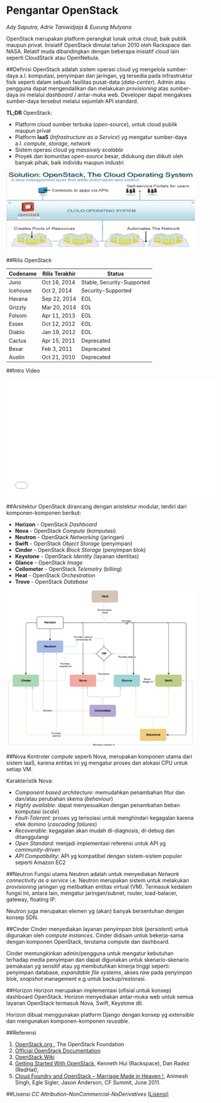 # Pengantar OpenStack

*Ady Saputra, Adrie Taniwidjaja & Eueung Mulyana*

OpenStack merupakan platform perangkat lunak untuk cloud, baik publik maupun privat. Inisiatif OpenStack dimulai tahun 2010 oleh Rackspace dan NASA. Relatif muda dibandingkan dengan beberapa inisiatif cloud lain seperti CloudStack atau OpenNebula.

##Definisi
OpenStack adalah sistem operasi cloud yg mengelola sumber-daya a.l. komputasi, penyimpan dan jaringan, yg tersedia pada infrastruktur fisik seperti dalam sebuah fasilitas pusat-data (*data-center*). Admin atau pengguna dapat mengendalikan dan melakukan *provisioning* atas sumber-daya ini melalui *dashboard* / antar-muka web. Developer dapat mengakses sumber-daya tersebut melalui sejumlah API standard.

**TL;DR** OpenStack:
- Platform cloud sumber terbuka (*open-source*), untuk cloud publik maupun privat
- Platform **IaaS** (*Infrastructure as a Service*) yg mengatur sumber-daya a.l. *compute*, *storage*, *network*
- Sistem operasi cloud yg *massively scalable*
- Proyek dan komunitas *open-source* besar, didukung dan diikuti oleh banyak pihak, baik individu maupun industri


![Cloud OS - Automation, Orchestration](./assets/os01.jpg)


##Rilis OpenStack

Codename | Rilis Terakhir | Status
--- | --- | ---
Juno | Oct 16, 2014 | Stable, Security-Supported
Icehouse | Oct 2, 2014 | Security-Supported
Havana | Sep 22, 2014 | EOL
Grizzly | Mar 20, 2014 | EOL
Folsom | Apr 11, 2013 | EOL
Essex | Oct 12, 2012 | EOL
Diablo | Jan 19, 2012 | EOL
Cactus | Apr 15, 2011 | Deprecated
Bexar | Feb 3, 2011 | Deprecated
Austin | Oct 21, 2010 | Deprecated

##Intro Video

<iframe width="560" height="315" src="//www.youtube.com/embed/TgPTjrf1y0A" frameborder="0" allowfullscreen></iframe>

##Arsitektur
OpenStack dirancang dengan aristektur modular, terdiri dari komponen-komponen berikut:
- **Horizon** - OpenStack *Dashboard*
- **Nova** - OpenStack *Compute* (komputasi)
- **Neutron** - OpenStack *Networking* (jaringan)
- **Swift** - OpenStack *Object Storage* (penyimpan)
- **Cinder** - OpenStack  *Block Storage* (penyimpan blok)
- **Keystone** - OpenStack *Identity* (layanan identitas)
- **Glance** - OpenStack *Image*
- **Ceilometer** - OpenStack *Telemetry* (billing)
- **Heat** - OpenStack *Orchestration*
- **Trove** - OpenStack *Database*

![Arsitektur](./assets/os02.jpg)

##Nova
Kontroler *compute* seperti Nova, merupakan komponen utama dari sistem IaaS, karena entitas ini yg mengatur proses dan alokasi CPU untuk setiap VM.

Karakteristik Nova:
- *Component based architecture*: memudahkan penambahan fitur dan dan/atau perubahan skema (*behaviour*)
- *Highly available*: dapat menyesuaikan dengan penambahan beban komputasi (*scale*)
- *Fault-Tolerant*: proses yg terisolasi untuk menghindari kegagalan karena efek domino (*cascading failures*)
- *Recoverable*: kegagalan akan mudah di-diagnosis, di-debug dan ditanggulangi
- *Open Standard*: menjadi implementasi referensi untuk API yg *community-driven*
- *API Compatibility*: API yg kompatibel dengan sistem-sistem populer seperti Amazon EC2

##Neutron
Fungsi utama Neutron adalah untuk menyediakan *Network connectivity as a service* i.e. Neutron merupakan sistem untuk  melakukan *provisioning* jaringan yg melibatkan entitas virtual (VM). Termasuk kedalam fungsi ini, antara lain, mengatur jaringan/subnet, router, load-balacer, gateway, floating IP.

Neutron juga merupakan elemen yg (akan) banyak bersentuhan dengan konsep SDN.

##Cinder
Cinder menyediakan layanan penyimpan blok (*persistent*) untuk digunakan oleh *compute instances*. Cinder didisain untuk bekerja-sama dengan komponen OpenStack, terutama compute dan dashboard.

Cinder memungkinkan admin/pengguna untuk mengatur kebutuhan terhadap media penyimpan dan dapat digunakan untuk skenario-skenario pemakaian yg sensitif atau yg membutuhkan kinerja tinggi seperti: penyimpan database, *expandable file systems*, akses *raw* pada penyimpan blok, *snapshot* management e.g untuk backup/restorasi.

##Horizon
Horizon merupakan implementasi (ofisial untuk konsep) dashboard OpenStack. Horizon menyediakan antar-muka web untuk semua layanan OpenStack termasuk Nova, Swift, Keystone dll.

Horizon dibuat menggunakan platform Django dengan konsep yg *extensible* dan mengunakan komponen-komponen *reusable*.


##Referensi
1. [OpenStack.org ](http://www.openstack.org/), The OpenStack Foundation
2. [Official OpenStack Documentation ](http://docs.openstack.org/)
3. [OpenStack Wiki ](https://wiki.openstack.org/wiki/Releases)
4. [Getting Started With OpenStack](http://www....), Kenneth Hui (Rackspace), Dan Radez (RedHat),
5. [Cloud Foundry and OpenStack – Marriage Made in Heaven !](http://www.slideshare.net/AnimeshSingh/cloud-foundry-and-openstack-marriage-made-in-heaven-35717536), Animesh Singh, Egle Sigler, Jason Anderson, CF Summit, June 2011.

##Lisensi
*CC Attribution-NonCommercial-NoDerivatives*
[(Lisensi)](http://creativecommons.org/licenses/by-nc-nd/4.0/)

